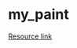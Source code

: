 # my_paint

[Resource link](https://docs.google.com/document/d/1jOx7KvZJx4Yys-XaVQXChPZYJezrX_Bw-L8gU99S9Mc/edit)